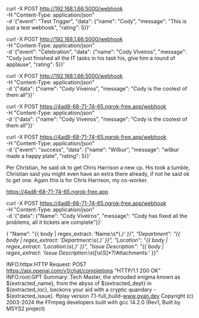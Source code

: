 curl -X POST http://192.168.1.66:5000/webhook \
  -H "Content-Type: application/json" \
  -d '{"event": "Test Trigger", "data": {"name": "Cody", "message": "This is just a test webhook", "rating": 5}}'

curl -X POST http://192.168.1.66:5000/webhook \
  -H "Content-Type: application/json" \
  -d '{"event": "Celebration", "data": {"name": "Cody Viveiros", "message": "Cody just finished all the IT tasks in his task his, give him a round of applause", "rating": 5}}'

curl -X POST http://192.168.1.66:5000/webhook \
  -H "Content-Type: application/json" \
  -d '{"data": {"name": "Cody Viveiros", "message": "Cody is the coolest of them all"}}'

curl -X POST https://4ad8-68-71-74-65.ngrok-free.app/webhook \
  -H "Content-Type: application/json" \
  -d '{"data": {"name": "Cody Viveiros", "message": "Cody is the coolest of them all"}}'

curl -X POST https://4ad8-68-71-74-65.ngrok-free.app/webhook \
  -H "Content-Type: application/json" \
  -d '{"event": "success", "data": {"name": "Wilbur", "message": "wilbur made a happy plate", "rating": 5}}'

Per Christian, he said ok to get Chris Harrison a new cp.  His took a tumble, Christian said you might even have an extra there already, if not he said ok to get one.  Again this is for Chris Harrison, my co-worker.

  https://4ad8-68-71-74-65.ngrok-free.app


curl -X POST https://4ad8-68-71-74-65.ngrok-free.app/webhook \
  -H "Content-Type: application/json" \
  -d '{"data": {"Name": "Cody Viveiros", "message": "Cody has fixed all the problems, all it tickets are complete"}}'



  {
  "Name": "{{ body | regex_extract: 'Name:\\s*(.*)' }}",
  "Department": "{{ body | regex_extract: 'Department:\\s*(.*)' }}",
  "Location": "{{ body | regex_extract: 'Location:\\s*(.*)' }}",
  "Issue Description": "{{ body | regex_extract: 'Issue Description:\\s*([\\s\\S]*?)Attachments:' }}"

INFO:httpx:HTTP Request: POST https://api.openai.com/v1/chat/completions "HTTP/1.1 200 OK"
INFO:root:GPT Summary: Tech Master, the shrouded enigma known as ${extracted_name}, from the abyss of ${extracted_dept} in ${extracted_loc}, beckons your aid with a cryptic quandary - ${extracted_issue}.
ffplay version 7.1-full_build-www.gyan.dev Copyright (c) 2003-2024 the FFmpeg developers
  built with gcc 14.2.0 (Rev1, Built by MSYS2 project)
